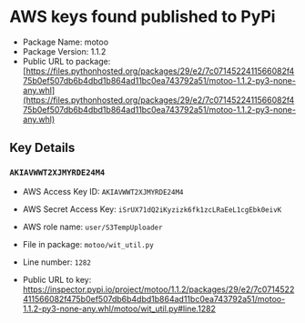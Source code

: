 # AWS keys found published to PyPi

* Package Name: motoo
* Package Version: 1.1.2
* Public URL to package: [https://files.pythonhosted.org/packages/29/e2/7c0714522411566082f475b0ef507db6b4dbd1b864ad11bc0ea743792a51/motoo-1.1.2-py3-none-any.whl](https://files.pythonhosted.org/packages/29/e2/7c0714522411566082f475b0ef507db6b4dbd1b864ad11bc0ea743792a51/motoo-1.1.2-py3-none-any.whl)

## Key Details

### `AKIAVWWT2XJMYRDE24M4`

* AWS Access Key ID: `AKIAVWWT2XJMYRDE24M4`
* AWS Secret Access Key: `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` 
* AWS role name: `user/S3TempUploader`
* File in package: `motoo/wit_util.py`
* Line number: `1282`

* Public URL to key: https://inspector.pypi.io/project/motoo/1.1.2/packages/29/e2/7c0714522411566082f475b0ef507db6b4dbd1b864ad11bc0ea743792a51/motoo-1.1.2-py3-none-any.whl/motoo/wit_util.py#line.1282


